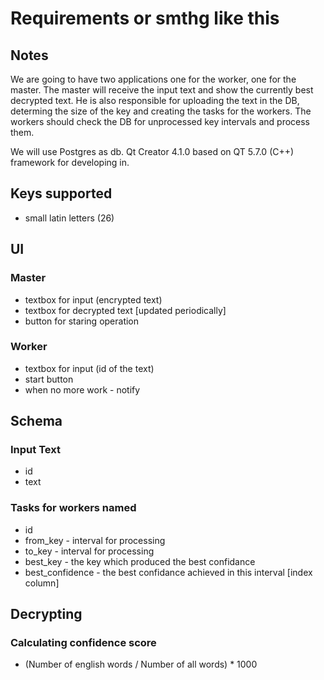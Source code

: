 # Requirements or smthg like this

## Notes
We are going to have two applications one for the worker, one for the master.
The master will receive the input text and show the currently best decrypted text.
He is also responsible for uploading the text in the DB, determing the size of the key and creating the tasks for the workers.
The workers should check the DB for unprocessed key intervals and process them.

We will use Postgres as db.
Qt Creator 4.1.0 based on QT 5.7.0 (C++) framework for developing in.


## Keys supported
 - small latin letters (26) 

## UI
 ### Master
  - textbox for input (encrypted text)
  - textbox for decrypted text [updated periodically]
  - button for staring operation

 ### Worker
  - textbox for input (id of the text)
  - start button
  - when no more work - notify


## Schema

### Input Text
 - id
 - text

### Tasks for workers named <id of the text>
 - id
 - from_key - interval for processing
 - to_key - interval for processing
 - best_key - the key which produced the best confidance
 - best_confidence - the best confidance achieved in this interval [index column]


## Decrypting

### Calculating confidence score
 - (Number of english words / Number of all words) * 1000